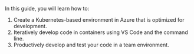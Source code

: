 In this guide, you will learn how to:

1. Create a Kubernetes-based environment in Azure that is optimized for development.
1. Iteratively develop code in containers using VS Code and the command line.
1. Productively develop and test your code in a team environment.
